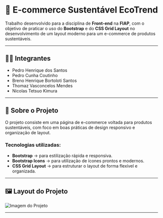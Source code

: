 # 🌱 E-commerce Sustentável  EcoTrend

Trabalho desenvolvido para a disciplina de **Front-end** na **FIAP**, com o objetivo de praticar o uso do **Bootstrap** e do **CSS Grid Layout** no desenvolvimento de um layout moderno para um e-commerce de produtos sustentáveis.  

---

## 👨‍💻 Integrantes  
- Pedro Henrique dos Santos
- Pedro Cunha Coutinho
- Breno Henrique Bortoloti Santos
- Thomaz Vasconcelos Mendes
- Nicolas Tetsuo Kimura

---

## 📖 Sobre o Projeto  
O projeto consiste em uma página de e-commerce voltada para produtos sustentáveis, com foco em boas práticas de design responsivo e organização de layout.  

### Tecnologias utilizadas:  
- **Bootstrap** → para estilização rápida e responsiva.  
- **Bootstrap Icons** → para utilização de ícones prontos e modernos.  
- **CSS Grid Layout** → para estruturar o layout de forma flexível e organizada.  

---

## 🖼️ Layout do Projeto  

![Imagem do Projeto]()  

---
